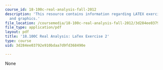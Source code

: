 ```yaml
---
course_id: 18-100c-real-analysis-fall-2012
description: 'This resource contains information regarding LATEX exercise 2: slides
  and graphics.'
file_location: /coursemedia/18-100c-real-analysis-fall-2012/3d284ee03792e910bdaa7d9fd368490e_MIT18_100CF12_LaTeXExrcs21.pdf
file_type: application/pdf
layout: pdf
title: '18.100C Real Analysis: LaTex Exercise 2'
type: course
uid: 3d284ee03792e910bdaa7d9fd368490e

---
```

None